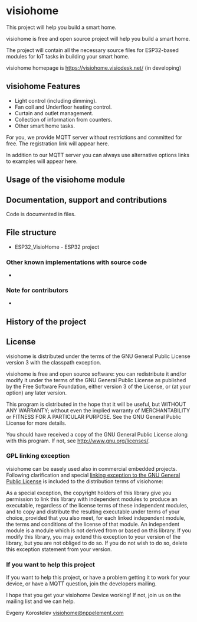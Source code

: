 visiohome
==========
This project will help you build a smart home.

visiohome is free and open source project will help you build a smart home.

The project will contain all the necessary source files for ESP32-based modules for IoT tasks in building your smart home.

visiohome homepage is https://visiohome.visiodesk.net/ (in developing)

visiohome Features
----------------
 - Light control (including dimming).
 - Fan coil and Underfloor heating control.
 - Curtain and outlet management.
 - Collection of information from counters.
 - Other smart home tasks.

 For you, we provide MQTT server without restrictions and committed for free. The registration link will appear here.

 In addition to our MQTT server you can always use alternative options links to examples will appear here.

Usage of the visiohome module
------------------------

Documentation, support and contributions
-------------------------
Code is documented in files.

File structure
--------------
 - ESP32_VisioHome - ESP32 project 


### Other known implementations with source code
 - 

### Note for contributors
 - 

History of the project
----------------------

License
-------
visiohome is distributed under the terms of the GNU General Public License version 3 with the classpath exception.

visiohome is free and open source software: you can redistribute it and/or modify it under the terms of the GNU General Public License as published by the Free Software Foundation, either version 3 of the License, or (at your option) any later version.

This program is distributed in the hope that it will be useful, but WITHOUT ANY WARRANTY; without even the implied warranty of MERCHANTABILITY or FITNESS FOR A PARTICULAR PURPOSE. See the GNU General Public License for more details.

You should have received a copy of the GNU General Public License along with this program. If not, see http://www.gnu.org/licenses/.

### GPL linking exception
visiohome can be easely used also in commercial embedded projects.
Following clarification and special
[linking exception to the GNU General Public License](https://en.wikipedia.org/wiki/GPL_linking_exception)
is included to the distribution terms of visiohome:

As a special exception, the copyright holders of this library give
you permission to link this library with independent modules to
produce an executable, regardless of the license terms of these
independent modules, and to copy and distribute the resulting
executable under terms of your choice, provided that you also meet,
for each linked independent module, the terms and conditions of the
license of that module. An independent module is a module which is
not derived from or based on this library. If you modify this
library, you may extend this exception to your version of the
library, but you are not obliged to do so. If you do not wish
to do so, delete this exception statement from your version.

### If you want to help this project
If you want to help this project, or have a problem getting it to work for your device, or have a MQTT question, join the developers mailing.

I hope that you get your visiohome Device working!  If not, join us on the mailing list and we can help.

Evgeny Korostelev
visiohome@nppelement.com